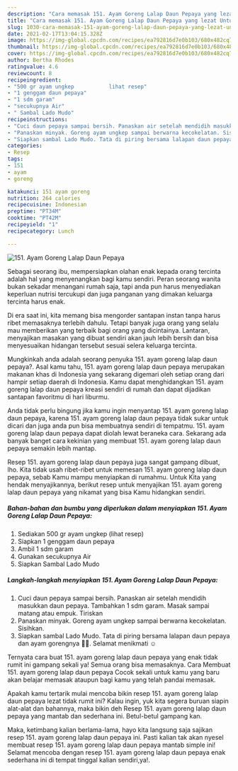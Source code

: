 ```yaml
---
description: "Cara memasak 151. Ayam Goreng Lalap Daun Pepaya yang lezat Untuk Jualan"
title: "Cara memasak 151. Ayam Goreng Lalap Daun Pepaya yang lezat Untuk Jualan"
slug: 1030-cara-memasak-151-ayam-goreng-lalap-daun-pepaya-yang-lezat-untuk-jualan
date: 2021-02-17T13:04:15.328Z
image: https://img-global.cpcdn.com/recipes/ea792816d7e0b103/680x482cq70/151-ayam-goreng-lalap-daun-pepaya-foto-resep-utama.jpg
thumbnail: https://img-global.cpcdn.com/recipes/ea792816d7e0b103/680x482cq70/151-ayam-goreng-lalap-daun-pepaya-foto-resep-utama.jpg
cover: https://img-global.cpcdn.com/recipes/ea792816d7e0b103/680x482cq70/151-ayam-goreng-lalap-daun-pepaya-foto-resep-utama.jpg
author: Bertha Rhodes
ratingvalue: 4.6
reviewcount: 8
recipeingredient:
- "500 gr ayam ungkep           lihat resep"
- "1 genggam daun pepaya"
- "1 sdm garam"
- "secukupnya Air"
- " Sambal Lado Mudo"
recipeinstructions:
- "Cuci daun pepaya sampai bersih. Panaskan air setelah mendidih masukkan daun pepaya. Tambahkan 1 sdm garam. Masak sampai matang atau empuk. Tiriskan"
- "Panaskan minyak. Goreng ayam ungkep sampai berwarna kecokelatan. Sisihkan."
- "Siapkan sambal Lado Mudo. Tata di piring bersama lalapan daun pepaya dan ayam gorengnya 🤤🤤. Selamat menikmati ☺"
categories:
- Resep
tags:
- 151
- ayam
- goreng

katakunci: 151 ayam goreng 
nutrition: 264 calories
recipecuisine: Indonesian
preptime: "PT34M"
cooktime: "PT42M"
recipeyield: "1"
recipecategory: Lunch

---
```



![151. Ayam Goreng Lalap Daun Pepaya](https://img-global.cpcdn.com/recipes/ea792816d7e0b103/680x482cq70/151-ayam-goreng-lalap-daun-pepaya-foto-resep-utama.jpg)

Sebagai seorang ibu, mempersiapkan olahan enak kepada orang tercinta adalah hal yang menyenangkan bagi kamu sendiri. Peran seorang  wanita bukan sekadar menangani rumah saja, tapi anda pun harus menyediakan keperluan nutrisi tercukupi dan juga panganan yang dimakan keluarga tercinta harus enak.

Di era  saat ini, kita memang bisa mengorder santapan instan tanpa harus ribet memasaknya terlebih dahulu. Tetapi banyak juga orang yang selalu mau memberikan yang terbaik bagi orang yang dicintainya. Lantaran, menyajikan masakan yang dibuat sendiri akan jauh lebih bersih dan bisa menyesuaikan hidangan tersebut sesuai selera keluarga tercinta. 



Mungkinkah anda adalah seorang penyuka 151. ayam goreng lalap daun pepaya?. Asal kamu tahu, 151. ayam goreng lalap daun pepaya merupakan makanan khas di Indonesia yang sekarang digemari oleh setiap orang dari hampir setiap daerah di Indonesia. Kamu dapat menghidangkan 151. ayam goreng lalap daun pepaya kreasi sendiri di rumah dan dapat dijadikan santapan favoritmu di hari liburmu.

Anda tidak perlu bingung jika kamu ingin menyantap 151. ayam goreng lalap daun pepaya, karena 151. ayam goreng lalap daun pepaya tidak sukar untuk dicari dan juga anda pun bisa membuatnya sendiri di tempatmu. 151. ayam goreng lalap daun pepaya dapat diolah lewat beraneka cara. Sekarang ada banyak banget cara kekinian yang membuat 151. ayam goreng lalap daun pepaya semakin lebih mantap.

Resep 151. ayam goreng lalap daun pepaya juga sangat gampang dibuat, lho. Kita tidak usah ribet-ribet untuk memesan 151. ayam goreng lalap daun pepaya, sebab Kamu mampu menyiapkan di rumahmu. Untuk Kita yang hendak menyajikannya, berikut resep untuk menyajikan 151. ayam goreng lalap daun pepaya yang nikamat yang bisa Kamu hidangkan sendiri.

<!--inarticleads1-->

##### Bahan-bahan dan bumbu yang diperlukan dalam menyiapkan 151. Ayam Goreng Lalap Daun Pepaya:

1. Sediakan 500 gr ayam ungkep           (lihat resep)
1. Siapkan 1 genggam daun pepaya
1. Ambil 1 sdm garam
1. Gunakan secukupnya Air
1. Siapkan  Sambal Lado Mudo




<!--inarticleads2-->

##### Langkah-langkah menyiapkan 151. Ayam Goreng Lalap Daun Pepaya:

1. Cuci daun pepaya sampai bersih. Panaskan air setelah mendidih masukkan daun pepaya. Tambahkan 1 sdm garam. Masak sampai matang atau empuk. Tiriskan
1. Panaskan minyak. Goreng ayam ungkep sampai berwarna kecokelatan. Sisihkan.
1. Siapkan sambal Lado Mudo. Tata di piring bersama lalapan daun pepaya dan ayam gorengnya 🤤🤤. Selamat menikmati ☺




Ternyata cara buat 151. ayam goreng lalap daun pepaya yang enak tidak rumit ini gampang sekali ya! Semua orang bisa memasaknya. Cara Membuat 151. ayam goreng lalap daun pepaya Cocok sekali untuk kamu yang baru akan belajar memasak ataupun bagi kamu yang telah pandai memasak.

Apakah kamu tertarik mulai mencoba bikin resep 151. ayam goreng lalap daun pepaya lezat tidak rumit ini? Kalau ingin, yuk kita segera buruan siapin alat-alat dan bahannya, maka bikin deh Resep 151. ayam goreng lalap daun pepaya yang mantab dan sederhana ini. Betul-betul gampang kan. 

Maka, ketimbang kalian berlama-lama, hayo kita langsung saja sajikan resep 151. ayam goreng lalap daun pepaya ini. Pasti kalian tak akan nyesel membuat resep 151. ayam goreng lalap daun pepaya mantab simple ini! Selamat mencoba dengan resep 151. ayam goreng lalap daun pepaya enak sederhana ini di tempat tinggal kalian sendiri,ya!.


